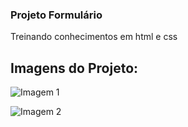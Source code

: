 ### Projeto Formulário

Treinando conhecimentos em html e css


## Imagens do Projeto:

![Imagem 1](https://i.imgur.com/56BMflS.png)

![Imagem 2](https://i.imgur.com/47Jy1hF.png)


